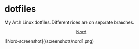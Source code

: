 # dotfiles
My Arch Linux dotfiles. Different rices are on separate branches.  
<p align="center">
  <a href="https://github.com/comalnik/dotfiles/tree/nord">Nord</a>
</p>
![Nord-screenshot](/screenshots/nord1.png)
